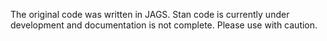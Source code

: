 The original code was written in JAGS. Stan code is currently under development and documentation is not complete. Please use with caution.

